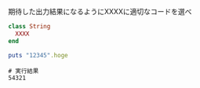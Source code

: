 期待した出力結果になるようにXXXXに適切なコードを選べ
```ruby
class String
  XXXX
end

puts "12345".hoge
```
```
# 実行結果
54321
```
